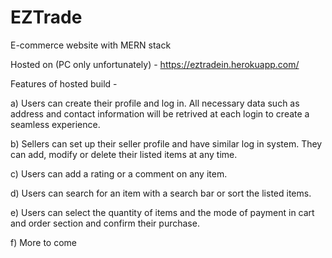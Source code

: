 # EZTrade
E-commerce website with MERN stack

Hosted on (PC only unfortunately) - https://eztradein.herokuapp.com/

Features of hosted build -

a) Users can create their profile and log in. All necessary data such as address and contact information will be retrived at each login to create a seamless experience.

b) Sellers can set up their seller profile and have similar log in system. They can add, modify or delete their listed items at any time.

c) Users can add a rating or a comment on any item.

d) Users can search for an item with a search bar or sort the listed items.

e) Users can select the quantity of items and the mode of payment in cart and order section and confirm their purchase.

f) More to come


